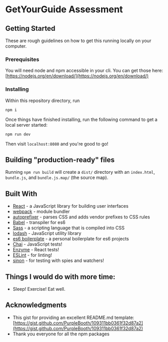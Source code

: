 # GetYourGuide Assessment

## Getting Started

These are rough guidelines on how to get this running locally on your computer.

### Prerequisites

You will need node and npm accessible in your cli. You can get those here: [https://nodejs.org/en/download/](https://nodejs.org/en/download/)

### Installing

Within this repository directory, run
```
npm i
```

Once things have finished installing, run the following command to get a local server started:
```
npm run dev
```

Then visit `localhost:8080` and you're good to go!


## Building "production-ready" files

Running `npm run build` will create a `dist/` directory with an `index.html`, `bundle.js`, and `bundle.js.map/` (the source map).

## Built With

* [React](https://reactjs.org/) - a JavaScript library for building user interfaces
* [webpack](https://webpack.js.org/) - module bundler
* [autoprefixer](https://github.com/postcss/autoprefixer) - parses CSS and adds vendor prefixes to CSS rules
* [Babel](https://babeljs.io/) - transpiler for es6
* [Sass](http://sass-lang.com/) - a scripting language that is compiled into CSS
* [lodash](https://lodash.com/) - JavaScript utility library
* [es6 boilerplate](https://github.com/RussHR/es6-boilerplate) - a personal boilerplate for es6 projects
* [Chai](http://www.chaijs.com/) - JavaScript tests!
* [Enzyme](https://github.com/airbnb/enzyme) - React tests!
* [ESLint](https://eslint.org/) - for linting!
* [sinon](http://sinonjs.org/) - for testing with spies and watchers!


## Things I would do with more time:

* Sleep! Exercise! Eat well.


## Acknowledgments

* This gist for providing an excellent README.md template: [https://gist.github.com/PurpleBooth/109311bb0361f32d87a2](https://gist.github.com/PurpleBooth/109311bb0361f32d87a2)
* Thank you everyone for all the npm packages
